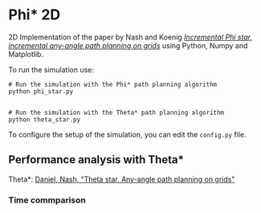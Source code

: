 Phi* 2D
=======

2D Implementation of the paper by Nash and Koenig 
[_Incremental Phi star, incremental any-angle path planning on grids_](https://repository.upenn.edu/cgi/viewcontent.cgi?article=1021&context=grasp_papers)
using Python, Numpy and Matplotlib.

To run the simulation use:

```shell script
# Run the simulation with the Phi* path planning algorithm
python phi_star.py


# Run the simulation with the Theta* path planning algorithm
python theta_star.py
```

To configure the setup of the simulation, you can edit the `config.py` file.

## Performance analysis with Theta*

Theta*: [Daniel, Nash, "Theta star, Any-angle path planning on grids"](https://www.jair.org/index.php/jair/article/download/10676/25515/)

### Time commparison

